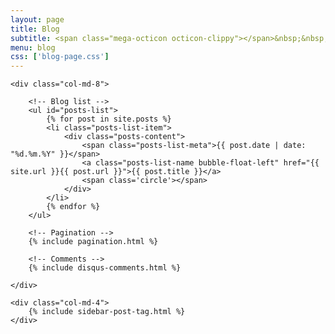 ```yaml
---
layout: page
title: Blog
subtitle: <span class="mega-octicon octicon-clippy"></span>&nbsp;&nbsp; Her gelişmeyi kaydet
menu: blog
css: ['blog-page.css']
---
```


<div class="row">

    <div class="col-md-8">

        <!-- Blog list -->
        <ul id="posts-list">
            {% for post in site.posts %}
            <li class="posts-list-item">
                <div class="posts-content">
                    <span class="posts-list-meta">{{ post.date | date: "%d.%m.%Y" }}</span>
                    <a class="posts-list-name bubble-float-left" href="{{ site.url }}{{ post.url }}">{{ post.title }}</a>
                    <span class='circle'></span>
                </div>
            </li>
            {% endfor %}
        </ul>

        <!-- Pagination -->
        {% include pagination.html %}

        <!-- Comments -->
        {% include disqus-comments.html %}

    </div>

    <div class="col-md-4">
        {% include sidebar-post-tag.html %}
    </div>

</div>
<script>
    $(document).ready(function(){

        // Enable bootstrap tooltip
        $("body").tooltip({ selector: '[data-toggle=tooltip]' });

    });
</script>